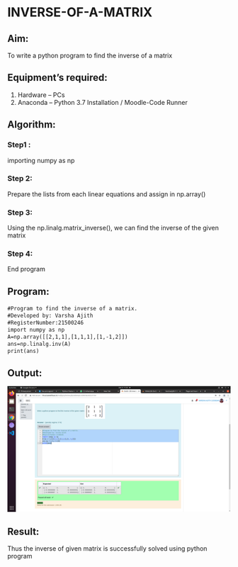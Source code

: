 # INVERSE-OF-A-MATRIX
## Aim:
To write a python program to find the inverse of a matrix
## Equipment’s required:
1. 	Hardware – PCs
2. 	Anaconda – Python 3.7 Installation / Moodle-Code Runner
## Algorithm:
### Step1 : 
importing numpy as np
### Step 2: 
Prepare the lists from each linear equations and assign in np.array()
### Step 3: 
Using the np.linalg.matrix_inverse(), we can find the inverse of the given matrix
### Step 4: 
End program

## Program:
```
#Program to find the inverse of a matrix.
#Developed by: Varsha Ajith
#RegisterNumber:21500246
import numpy as np
A=np.array([[2,1,1],[1,1,1],[1,-1,2]])
ans=np.linalg.inv(A)
print(ans)
```
## Output:
![output](.//m2.png)
## Result:
Thus the inverse of given matrix is successfully solved using python program

